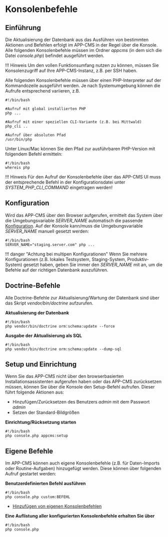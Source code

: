 # Konsolenbefehle

## Einführung

Die Aktualisierung der Datenbank aus das Ausführen von bestimmten Aktionen und Befehlen erfolgt im APP-CMS in der Regel über die Konsole. Alle folgenden Konsolenbefehle müssen im Ordner _appcms_ (in dem sich die Datei _console.php_) befindet ausgeführt werden.

!!! Hinweis
    Um den vollen Funktionsumfang nutzen zu können, müssen Sie Konsolenzugriff auf Ihre APP-CMS-Instanz, z.B. per SSH haben.

Alle folgenden Konsolenbefehle müssen über einen PHP-Interpreter auf der Kommandozeile ausgeführt werden. Je nach Systemumgebung können die Aufrufe entsprechend variieren, z.B.

```
#!/bin/bash

#Aufruf mit global installierten PHP
php ...

#Aufruf mit einer speziellen CLI-Variante (z.B. bei Mittwald)
php_cli ..

#Aufruf über absoluten Pfad
/usr/bin/php

```

Unter Linux/Mac können Sie den Pfad zur ausführbaren PHP-Version mit folgendem Befehl ermitteln:
```
#!/bin/bash
whereis php
```

!!! Hinweis
    Für den Aufruf der Konsolenbefehle über das APP-CMS UI muss der entsprechende Befehl in der Konfigurationsdatei unter _SYSTEM_PHP_CLI_COMMAND_ eingetragen werden!


## Konfiguration

Wird das APP-CMS über den Browser aufgerufen, ermittelt das System über die Umgebungsvariable _SERVER_NAME_ automatisch die passende [Konfiguration](../entwicklung/setup.md#multiple-konfigurationen). Auf der Konsole kann/muss die Umgebungsvariable _SERVER_NAME_ manuell gesetzt werden:

```
#!/bin/bash
SERVER_NAME="staging.server.com" php ...
```
!!! danger "Achtung bei multipen Konfigurationen"
    Wenn Sie mehrere Konfigurationen (z.B. lokales Testsystem, Staging-System, Produktiv-System) gesetzt haben, geben Sie immer den _SERVER_NAME_ mit an, um die Befehle auf der richtigen Datenbank auszuführen.

## Doctrine-Befehle

Alle Doctrine-Befehle zur Aktualisierung/Wartung der Datenbank sind über das Skript _vendor/bin/doctrine_ aufzurufen.

**Aktualisierung der Datenbank**
```
#!/bin/bash
php vendor/bin/doctrine orm:schema:update --force
```

**Ausgabe der Aktualisierung als SQL**
```
#!/bin/bash
php vendor/bin/doctrine orm:schema:update --dump-sql
```

## Setup und Einrichtung

Wenn Sie das APP-CMS nicht über den browserbasierten Installationsassistenten aufgerufen haben oder das APP-CMS zurücksetzen müssen, können Sie über die Konsole den Setup-Befehl aufrufen. Dieser führt folgende Aktionen aus:

* Hinzufügen/Zurücksetzen des Benutzers _admin_ mit dem Passwort _admin_
* Setzen der Standard-Bildgrößen

**Einrichtung/Rücksetzung starten**
```
#!/bin/bash
php console.php appcms:setup
```

## Eigene Befehle

Im APP-CMS können auch eigene Konsolenbefehle (z.B. für Daten-Imports oder Routine-Aufgaben) hinzugefügt werden. Diese können über folgenden Aufruf gestartet werden:

**Benutzerdefinierten Befehl ausführen**
```
#!/bin/bash
php console.php custom:BEFEHL
```

* [Hinzufügen von eigenen Konsolenbefehlen](../backend/konsole.md)

**Eine Auflistung aller konfigurierten Konsolenbefehle erhalten Sie über**
```
#!/bin/bash
php console.php
```
